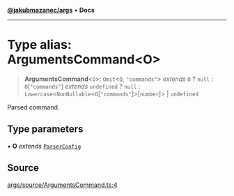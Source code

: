 [**@jakubmazanec/args**](../README.md) • **Docs**

---

# Type alias: ArgumentsCommand\<O\>

> **ArgumentsCommand**\<`O`\>: `Omit`\<`O`, `"commands"`\> _extends_ `O` ? `null` :
> `O`\[`"commands"`\] _extends_ `undefined` ? `null` :
> `Lowercase`\<`NonNullable`\<`O`\[`"commands"`\]\>\[`number`\]\> \| `undefined`

Parsed command.

## Type parameters

• **O** _extends_ [`ParserConfig`](ParserConfig.md)

## Source

[args/source/ArgumentsCommand.ts:4](https://github.com/jakubmazanec/js-tools/blob/7be96c9bc335915647cfe729050b17fe2580309a/packages/args/source/ArgumentsCommand.ts#L4)

